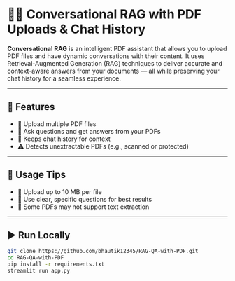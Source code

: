 # 📄💬 Conversational RAG with PDF Uploads & Chat History

**Conversational RAG** is an intelligent PDF assistant that allows you to upload PDF files and have dynamic conversations with their content. It uses Retrieval-Augmented Generation (RAG) techniques to deliver accurate and context-aware answers from your documents — all while preserving your chat history for a seamless experience.

---

## 🚀 Features

- 📁 Upload multiple PDF files
- 💬 Ask questions and get answers from your PDFs
- 🧠 Keeps chat history for context
- ⚠️ Detects unextractable PDFs (e.g., scanned or protected)

---

## 📎 Usage Tips

- 🔹 Upload up to 10 MB per file
- 🔹 Use clear, specific questions for best results
- 🔹 Some PDFs may not support text extraction

---

## ▶️ Run Locally

```bash
git clone https://github.com/bhautik12345/RAG-QA-with-PDF.git
cd RAG-QA-with-PDF
pip install -r requirements.txt
streamlit run app.py
